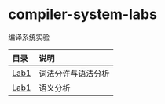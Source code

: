 # compiler-system-labs

编译系统实验

目录            | 说明
:-              | :-
[Lab1](./lab1/) | 词法分许与语法分析
[Lab1](./lab2/) | 语义分析
